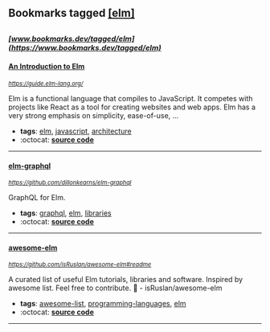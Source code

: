 ## Bookmarks tagged [[elm]](https://www.bookmarks.dev/search?q=[elm])

_<sup><sup>[www.bookmarks.dev/tagged/elm](https://www.bookmarks.dev/tagged/elm)</sup></sup>_
---
#### [An Introduction to Elm](https://guide.elm-lang.org/)
_<sup>https://guide.elm-lang.org/</sup>_

Elm is a functional language that compiles to JavaScript. It competes with projects like React as a tool for creating websites and web apps. Elm has a very strong emphasis on simplicity, ease-of-use, ...
* **tags**: [elm](../tagged/elm.md), [javascript](../tagged/javascript.md), [architecture](../tagged/architecture.md)
* :octocat: **[source code](https://github.com/evancz/elm-architecture-tutorial)**
---
#### [elm-graphql](https://github.com/dillonkearns/elm-graphql)
_<sup>https://github.com/dillonkearns/elm-graphql</sup>_

GraphQL for Elm.
* **tags**: [graphql](../tagged/graphql.md), [elm](../tagged/elm.md), [libraries](../tagged/libraries.md)
* :octocat: **[source code](https://github.com/dillonkearns/elm-graphql)**
---
#### [awesome-elm](https://github.com/isRuslan/awesome-elm#readme)
_<sup>https://github.com/isRuslan/awesome-elm#readme</sup>_

A curated list of useful Elm tutorials, libraries and software. Inspired by awesome list. Feel free to contribute. :rocket: - isRuslan/awesome-elm
* **tags**: [awesome-list](../tagged/awesome-list.md), [programming-languages](../tagged/programming-languages.md), [elm](../tagged/elm.md)
* :octocat: **[source code](https://github.com/isRuslan/awesome-elm#readme)**
---
